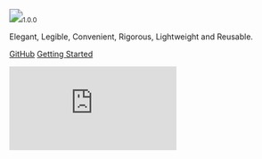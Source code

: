 <img src="https://nlan-lang.github.io/name.svg" style="zoom: 150%;" /><small>1.0.0</small>

Elegant, Legible, Convenient, Rigorous, Lightweight and Reusable.

[GitHub](https://github.com/nlan-lang/nlan-lang.github.io/) [Getting Started](#NLAN-语言)

<!-- background image -->

![](https://img.xjh.me/random_img.php?type=bg&ctype=nature&return=302)
